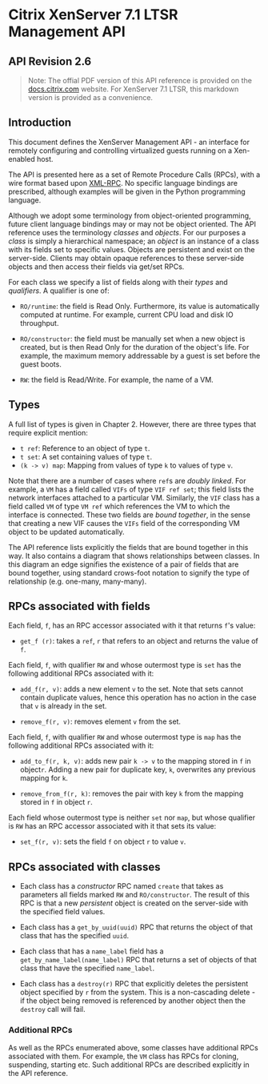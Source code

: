 Citrix XenServer 7.1 LTSR Management API
========================================
API Revision 2.6
----------------

> Note: The offial PDF version of this API reference is provided on the 
> [docs.citrix.com](https://docs.citrix.com/content/dam/docs/en-us/xenserver/7-1/downloads/xenserver-7-1-management-api-guide.pdf)
> website. For XenServer 7.1 LTSR, this markdown version is provided as a convenience.

## Introduction

This document defines the XenServer Management API - an interface for remotely
configuring and controlling virtualized guests running on a Xen-enabled host.

The API is presented here as a set of Remote Procedure Calls (RPCs), with a wire
format based upon [XML-RPC](http://xmlrpc.scripting.com/spec.html). No specific
language bindings are prescribed, although examples will be given in the Python
programming language.

Although we adopt some terminology from object-oriented programming,
future client language bindings may or may not be object oriented.
The API reference uses the terminology _classes_ and _objects_.
For our purposes a _class_ is simply a hierarchical namespace;
an _object_ is an instance of a class with its fields set to
specific values. Objects are persistent and exist on the server-side.
Clients may obtain opaque references to these server-side objects and then
access their fields via get/set RPCs.

For each class we specify a list of fields along with their _types_ and
_qualifiers_. A qualifier is one of:

- `RO/runtime`: the field is Read Only. Furthermore, its value is
  automatically computed at runtime. For example, current CPU load and disk IO
  throughput.

- `RO/constructor`: the field must be manually set when a new object is
  created, but is then Read Only for the duration of the object's life.
  For example, the maximum memory addressable by a guest is set
  before the guest boots.

- `RW`: the field is Read/Write. For example, the name of a VM.

## Types

A full list of types is given in Chapter 2. However, there are three types that require explicit mention:

- `t ref`: Reference to an object of type `t`.
- `t set`: A set containing values of type `t`.
- `(k -> v) map`: Mapping from values of type `k` to values of type `v`.

Note that there are a number of cases where `ref`s are _doubly linked_.
For example, a `VM` has a field called `VIFs` of type `VIF ref set`;
this field lists the network interfaces attached to a particular VM.
Similarly, the `VIF` class has a field called `VM` of type `VM ref`
which references the VM to which the interface is connected.
These two fields are _bound together_, in the sense that
creating a new VIF causes the `VIFs` field of the corresponding
VM object to be updated automatically.

The API reference lists explicitly the fields that are
bound together in this way. It also contains a diagram that shows
relationships between classes. In this diagram an edge signifies the
existence of a pair of fields that are bound together, using standard
crows-foot notation to signify the type of relationship (e.g.
one-many, many-many).

## RPCs associated with fields

Each field, `f`, has an RPC accessor associated with it that returns `f`'s value:

- `get_f (r)`: takes a `ref`, `r` that refers to an object and returns the value
  of `f`.

Each field, `f`, with qualifier `RW` and whose outermost type is `set` has the
following additional RPCs associated with it:

- `add_f(r, v)`: adds a new element `v` to the set.
  Note that sets cannot contain duplicate values, hence this operation has
  no action in the case that `v` is already in the set.

- `remove_f(r, v)`: removes element `v` from the set.

Each field, `f`, with qualifier `RW` and whose outermost type is `map` has the
following additional RPCs associated with it:

- `add_to_f(r, k, v)`: adds new pair `k -> v` to the mapping stored in `f` in
  object`r`. Adding a new pair for duplicate key, `k`, overwrites any previous mapping for `k`.

- `remove_from_f(r, k)`: removes the pair with key `k`
  from the mapping stored in `f` in object `r`.

Each field whose outermost type is neither `set` nor `map`, but whose
qualifier is `RW` has an RPC accessor associated with it that sets its value:

- `set_f(r, v)`: sets the field `f` on object `r` to value `v`.

## RPCs associated with classes

* Each class has a _constructor_ RPC named `create` that
  takes as parameters all fields marked `RW` and `RO/constructor`. The result
  of this RPC is that a new _persistent_ object is created on the server-side
  with the specified field values.

* Each class has a `get_by_uuid(uuid)` RPC that returns the object
  of that class that has the specified `uuid`.

* Each class that has a `name_label` field has a
  `get_by_name_label(name_label)` RPC that returns a set of objects of that
  class that have the specified `name_label`.

* Each class has a `destroy(r)` RPC that explicitly deletes
  the persistent object specified by `r` from the system.  This is a
  non-cascading delete - if the object being removed is referenced by another
  object then the `destroy` call will fail.

### Additional RPCs

As well as the RPCs enumerated above, some classes have additional RPCs
associated with them. For example, the `VM` class has RPCs for cloning,
suspending, starting etc. Such additional RPCs are described explicitly
in the API reference.
